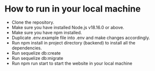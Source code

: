# How to run in your local machine

-   Clone the repository.
-   Make sure you have installed Node.js v18.16.0 or above.
-   Make sure you have npm installed.
-   Duplicate .env.example file into .env and make changes accordingly.
-   Run npm install in project directory (backend) to install all the dependencies.
-   Run sequelize db:create
-   Run sequelize db:migrate
-   Run npm run start to start the website in your local machine
